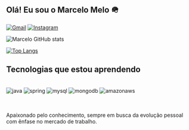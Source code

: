 ## Olá! Eu sou o Marcelo Melo 🪖

<div>
  
[![Gmail](https://img.shields.io/badge/Gmail-D14836?style=for-the-badge&logo=gmail&logoColor=white)](mailto:marcelovmelo201@gmail.com)
  [![Instagram](https://img.shields.io/badge/Instagram-E4405F?style=for-the-badge&logo=instagram&logoColor=white)](https://www.instagram.com/vxmxr1/)

</div>

![Marcelo GitHub stats](https://github-readme-stats.vercel.app/api?username=MarceloMelo201&show_icons=true&theme=dracula)

[![Top Langs](https://github-readme-stats.vercel.app/api/top-langs/?username=MarceloMelo201&layout=pie)](https://github.com/MarceloMelo201/github-readme-stats) 

## Tecnologias que estou aprendendo 

<div style="display: inline_block"><br/>
<img align="center" alt="java" src="https://img.shields.io/badge/Java-ED8B00?style=for-the-badge&logo=openjdk&logoColor=white">
<img align="center" alt="spring" src="https://img.shields.io/badge/Spring-6DB33F?style=for-the-badge&logo=spring&logoColor=white">
<img align="center" alt="mysql" src="https://img.shields.io/badge/MySQL-00000F?style=for-the-badge&logo=mysql&logoColor=white">
<img align="center" alt="mongodb" src="https://img.shields.io/badge/MongoDB-4EA94B?style=for-the-badge&logo=mongodb&logoColor=white">
<img align="center" alt="amazonaws" src="https://img.shields.io/badge/Amazon_AWS-232F3E?style=for-the-badge&logo=amazon-aws&logoColor=white">



</div>
<br><br>

Apaixonado pelo conhecimento, sempre em busca da evolução pessoal com ênfase no mercado de trabalho. 




